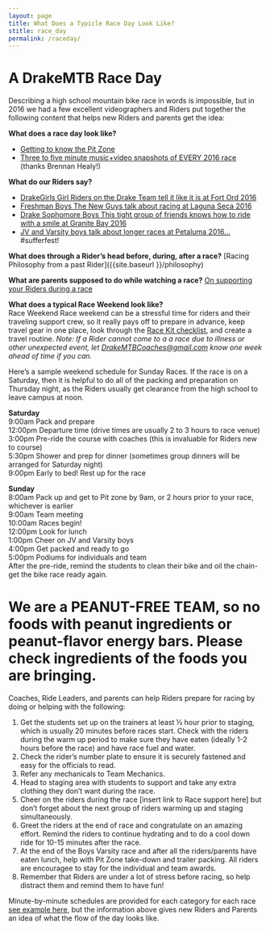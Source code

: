 ```yaml
---
layout: page
title: What Does a Typicle Race Day Look Like?
stitle: race_day
permalink: /raceday/
---
```


# A DrakeMTB Race Day
Describing a high school mountain bike race in words is impossible, but in 2016 we had a few excellent videographers and Riders put together the following content that helps new Riders and parents get the idea:

**What does a race day look like?**

* [Getting to know the Pit Zone](https://www.youtube.com/watch?v=i9eiSpGuxjI)
* [Three to five minute music+video snapshots of EVERY 2016 race](https://www.youtube.com/watch?v=GnPXnqkWIlU&list=PL0iTUF9DuZ1x_c4RF76xzyjkk74hDrDP8)
(thanks Brennan Healy!)

**What do our Riders say?**

 * [DrakeGirls  Girl Riders on the Drake Team tell it like it is at Fort Ord 2016](https://www.youtube.com/watch?v=YUfSNj7cHpQ)
 * [Freshman Boys  The New Guys talk about racing at Laguna Seca 2016](https://www.youtube.com/watch?v=-oozGRhEk1E)
 * [Drake Sophomore Boys  This tight group of friends knows how to ride with a smile at Granite Bay 2016](https://www.youtube.com/watch?v=jVMlhFWBko0)
 * [JV and Varsity boys talk about longer races at Petaluma 2016…](https://www.youtube.com/watch?v=moe36leZhhk)  #sufferfest!

**What does through a Rider’s head before, during, after a race?** [Racing Philosophy from a past Rider]({{site.baseurl }}/philosophy)

**What are parents supposed to do while watching a race?** [On supporting your Riders during a race]({{site.baseurl}}/racesupport)

**What does a typical Race Weekend look like?**  
Race Weekend Race weekend can be a stressful time for riders and their traveling support crew, so it really pays off to prepare in advance, keep travel gear in one place, look through the [Race Kit checklist]({{site.baseurl}}/images/race_kit.pdf), and create a travel routine. *Note:  If a Rider cannot come to a a race due to illness or other unexpected event, let <DrakeMTBCoaches@gmail.com>  know one week ahead of time if you can.*

Here’s a sample weekend schedule for Sunday Races.  If the race is on a Saturday, then it is helpful to do all of the packing and preparation on Thursday night, as the Riders usually get clearance from the high school to leave campus at noon.

**Saturday**  
 9:00am Pack and prepare  
12:00pm Departure time (drive times are usually 2 to 3 hours to race venue)  
3:00pm Pre-ride the course with coaches (this is invaluable for Riders new to course)  
5:30pm Shower and prep for dinner (sometimes group dinners will be arranged for Saturday night)  
9:00pm Early to bed! Rest up for the race  

**Sunday**  
8:00am  Pack up and get to Pit zone by 9am, or 2 hours prior to your race, whichever is earlier  
9:00am Team meeting  
10:00am Races begin!  
12:00pm Look for lunch  
1:00pm Cheer on JV and Varsity boys  
4:00pm Get packed and ready to go  
5:00pm Podiums for individuals and team  
After the pre-ride, remind the students to clean their bike and oil the chain- get the bike race ready again.

# We are a PEANUT-FREE TEAM, so no foods with peanut ingredients or peanut-flavor energy bars. Please check ingredients of the foods you are bringing.  

Coaches, Ride Leaders, and parents can help Riders prepare for racing by doing or helping with the following:

 1. Get the students set up on the trainers at least ½ hour prior to staging, which is usually 20 minutes before races start. Check with the riders during the warm up period to make sure they have eaten (ideally 1-2 hours before the race) and have race fuel and water.
 2. Check the rider’s number plate to ensure it is securely fastened and easy for the officials to read.
 3. Refer any mechanicals to Team Mechanics.
 4. Head to staging area with students to support and take any extra clothing they don’t want during the race.
 5. Cheer on the riders during the race [insert link to Race support here] but don’t forget about the next group of riders warming up and staging simultaneously.
 6. Greet the riders at the end of race and congratulate on an amazing effort. Remind the riders to continue hydrating and to do a cool down ride for 10-15 minutes after the race.
 7. At the end of the Boys Varsity race and after all the riders/parents have eaten lunch, help with Pit Zone take-down and trailer packing. All riders are encouragee to stay for the individual and team awards.
 8. Remember that Riders are under a lot of stress before racing, so help distract them and remind them to have fun!

Minute-by-minute schedules are provided for each category for each race [see example here]({{site.baseurl}}/images/race1_sched_girls_soph.jpg), but the information above gives new Riders and Parents an idea of what the flow of the day looks like.
